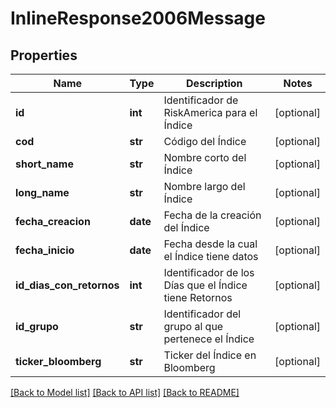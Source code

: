 # InlineResponse2006Message

## Properties
Name | Type | Description | Notes
------------ | ------------- | ------------- | -------------
**id** | **int** | Identificador de RiskAmerica para el Índice | [optional] 
**cod** | **str** | Código del Índice | [optional] 
**short_name** | **str** | Nombre corto del Índice | [optional] 
**long_name** | **str** | Nombre largo del Índice | [optional] 
**fecha_creacion** | **date** | Fecha de la creación del Índice | [optional] 
**fecha_inicio** | **date** | Fecha desde la cual el Índice tiene datos | [optional] 
**id_dias_con_retornos** | **int** | Identificador de los Días que el Índice tiene Retornos | [optional] 
**id_grupo** | **str** | Identificador del grupo al que pertenece el Índice | [optional] 
**ticker_bloomberg** | **str** | Ticker del Índice en Bloomberg | [optional] 

[[Back to Model list]](../README.md#documentation-for-models) [[Back to API list]](../README.md#documentation-for-api-endpoints) [[Back to README]](../README.md)


